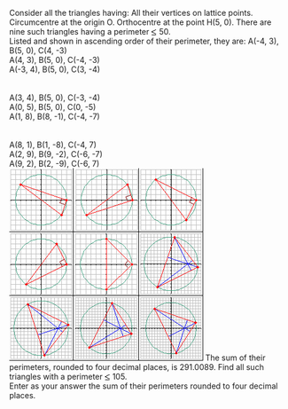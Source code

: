  Consider all the triangles having:    All their vertices on lattice points.  Circumcentre at the origin O.  Orthocentre at the point H(5, 0).      There are nine such triangles having a perimeter <img src='images/symbol_le.gif' width='10' height='12' alt='&le;' border='0' style='vertical-align:middle;' /> 50.<br />  Listed and shown in ascending order of their perimeter, they are:        A(-4, 3), B(5, 0), C(4, -3)<br />  A(4, 3), B(5, 0), C(-4, -3)<br />  A(-3, 4), B(5, 0), C(3, -4)<br /><br /><br />  A(3, 4), B(5, 0), C(-3, -4)<br />  A(0, 5), B(5, 0), C(0, -5)<br />  A(1, 8), B(8, -1), C(-4, -7)<br /><br /><br />  A(8, 1), B(1, -8), C(-4, 7)<br />  A(2, 9), B(9, -2), C(-6, -7)<br />  A(9, 2), B(2, -9), C(-6, 7)<br />  <img src="project/images/p_264_TriangleCentres.gif" />        The sum of their perimeters, rounded to four decimal places, is 291.0089.    Find all such triangles with a perimeter <img src='images/symbol_le.gif' width='10' height='12' alt='&le;' border='0' style='vertical-align:middle;' /> 105.<br />  Enter as your answer the sum of their perimeters rounded to four decimal places.    